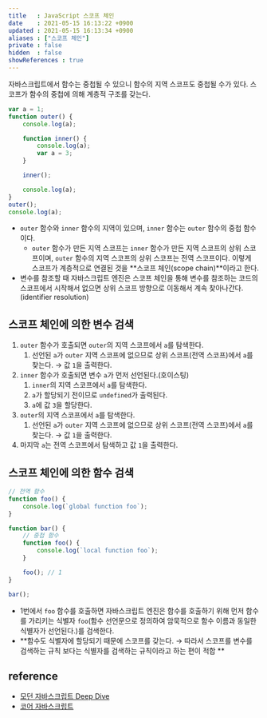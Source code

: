 ```yaml
---
title   : JavaScript 스코프 체인
date    : 2021-05-15 16:13:22 +0900
updated : 2021-05-15 16:13:34 +0900
aliases : ["스코프 체인"]
private : false
hidden  : false
showReferences : true
---
```


자바스크립트에서 함수는 중첩될 수 있으니 함수의 지역 스코프도 중첩될 수가 있다. 스코프가 함수의 중첩에 의해 계층적 구조를 갖는다. 
```javascript
var a = 1;
function outer() {
    console.log(a);

    function inner() {
        console.log(a);
        var a = 3;
    }

    inner();

    console.log(a);
}
outer();
console.log(a);
```
- `outer` 함수와 `inner` 함수의 지역이 있으며, `inner` 함수는 `outer` 함수의 중첩 함수이다. 
  - `outer` 함수가 만든 지역 스코프는 `inner` 함수가 만든 지역 스코프의 상위 스코프이며, `outer` 함수의 지역 스코프의 상위 스코프는 전역 스코프이다. 이렇게 스코프가 계층적으로 연결된 것을 **스코프 체인(scope chain)**이라고 한다.    
- 변수를 참조할 때 자바스크립트 엔진은 스코프 체인을 통해 변수를 참조하는 코드의 스코프에서 시작해서 없으면 상위 스코프 방향으로 이동해서 계속 찾아나간다. (identifier resolution)  

## 스코프 체인에 의한 변수 검색  
1. `outer` 함수가 호출되면 `outer`의 지역 스코프에서 `a`를 탐색한다. 
   1. 선언된 `a`가 `outer` 지역 스코프에 없으므로 상위 스코프(전역 스코프)에서 `a`를 찾는다. → 값 `1`을 출력한다. 
2. `inner` 함수가 호출되면 변수 `a`가 먼저 선언된다.(호이스팅)
   1. `inner`의 지역 스코프에서 `a`를 탐색한다. 
   2. `a`가 할당되기 전이므로 `undefined`가 출력된다. 
   3. `a`에 값 `3`을 할당한다.
3. `outer`의 지역 스코프에서 `a`를 탐색한다. 
   1. 선언된 `a`가 `outer` 지역 스코프에 없으므로 상위 스코프(전역 스코프)에서 `a`를 찾는다. → 값 `1`을 출력한다.
4. 마지막 `a`는 전역 스코프에서 탐색하고 값 `1`을 출력한다.   


## 스코프 체인에 의한 함수 검색 
```javascript
// 전역 함수
function foo() {
    console.log(`global function foo`);
}

function bar() {
    // 중첩 함수 
    function foo() {
        console.log(`local function foo`);
    }

    foo(); // 1
}

bar();
```
- 1번에서 `foo` 함수를 호출하면 자바스크립트 엔진은 함수를 호출하기 위해 먼저 함수를 가리키는 식별자 `foo`(함수 선언문으로 정의하여 암묵적으로 함수 이름과 동일한 식별자가 선언된다.)를 검색한다. 
- **함수도 식별자에 할당되기 때문에 스코프를 갖는다. → 따라서 스코프를 변수를 검색하는 규칙 보다는 식별자를 검색하는 규칙이라고 하는 편이 적합 **

## reference 
- [모던 자바스크립트 Deep Dive](http://www.kyobobook.co.kr/product/detailViewKor.laf?ejkGb=KOR&mallGb=KOR&barcode=9791158392239&orderClick=LEa&Kc=)
- [코어 자바스크립트](https://search.kyobobook.co.kr/web/search?vPstrKeyWord=%25EC%25BD%2594%25EC%2596%25B4%2520%25EC%259E%2590%25EB%25B0%2594%25EC%258A%25A4%25ED%2581%25AC%25EB%25A6%25BD%25ED%258A%25B8&orderClick=LAG)